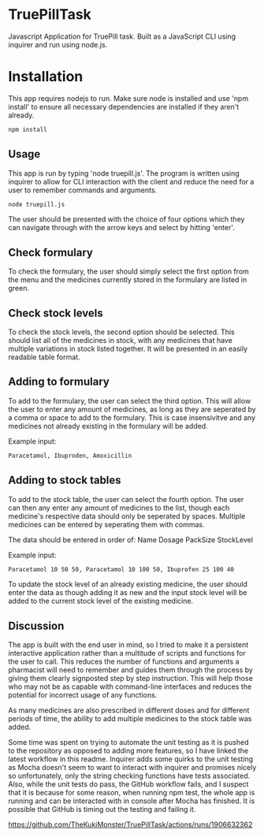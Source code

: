 # TruePillTask
Javascript Application for TruePill task. Built as a JavaScript CLI using inquirer and run using node.js.

# Installation

This app requires nodejs to run. Make sure node is installed and use 'npm install' to ensure all necessary dependencies are installed if they aren't already.

```bash
npm install
```

## Usage

This app is run by typing 'node truepill.js'. The program is written using inquirer to allow for CLI interaction with the client and reduce the need for a user to remember commands and arguments.

```bash
node truepill.js
```

The user should be presented with the choice of four options which they can navigate through with the arrow keys and select by hitting 'enter'.

## Check formulary

To check the formulary, the user should simply select the first option from the menu and the medicines currently stored in the formulary are listed in green.

## Check stock levels

To check the stock levels, the second option should be selected. This should list all of the medicines in stock, with any medicines that have multiple variations in stock listed together. It will be presented in an easily readable table format.

## Adding to formulary

To add to the formulary, the user can select the third option. This will allow the user to enter any amount of medicines, as long as they are seperated by a comma or space to add to the formulary. This is case insensivitve and any medicines not already existing in the formulary will be added.

Example input:
```bash
Paracetamol, Ibuproden, Amoxicillin
```

## Adding to stock tables

To add to the stock table, the user can select the fourth option. The user can then any enter any amount of medicines to the list, though each medicine's respective data should only be seperated by spaces. Multiple medicines can be entered by seperating them with commas.

The data should be entered in order of: Name Dosage PackSize StockLevel

Example input:
```bash
Paracetamol 10 50 50, Paracetamol 10 100 50, Ibuprofen 25 100 40
```

To update the stock level of an already existing medicine, the user should enter the data as though adding it as new and the input stock level will be added to the current stock level of the existing medicine.

## Discussion

The app is built with the end user in mind, so I tried to make it a persistent interactive application rather than a multitude of scripts and functions for the user to call. This reduces the number of functions and arguments a pharmacist will need to remember and guides them through the process by giving them clearly signposted step by step instruction. This will help those who may not be as capable with command-line interfaces and reduces the potential for incorrect usage of any functions.

As many medicines are also prescribed in different doses and for different periods of time, the ability to add multiple medicines to the stock table was added.

Some time was spent on trying to automate the unit testing as it is pushed to the repository as opposed to adding more features, so I have linked the latest workflow in this readme. Inquirer adds some quirks to the unit testing as Mocha doesn't seem to want to interact with inquirer and promises nicely so unfortunately, only the string checking functions have tests associated. Also, while the unit tests do pass, the GitHub workflow fails, and I suspect that it is because for some reason, when running npm test, the whole app is running and can be interacted with in console after Mocha has finished. It is possible that GitHub is timing out the testing and failing it.

https://github.com/TheKukiMonster/TruePillTask/actions/runs/1906632362